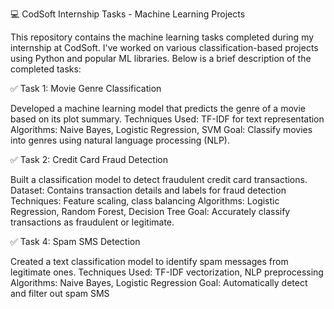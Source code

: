 💻 CodSoft Internship Tasks - Machine Learning Projects

This repository contains the machine learning tasks completed during my internship at CodSoft. I've worked on various classification-based projects using Python and popular ML libraries. Below is a brief description of the completed tasks:

✅ Task 1: Movie Genre Classification

Developed a machine learning model that predicts the genre of a movie based on its plot summary.
Techniques Used: TF-IDF for text representation
Algorithms: Naive Bayes, Logistic Regression, SVM
Goal: Classify movies into genres using natural language processing (NLP).


✅ Task 2: Credit Card Fraud Detection

Built a classification model to detect fraudulent credit card transactions.
Dataset: Contains transaction details and labels for fraud detection
Techniques: Feature scaling, class balancing
Algorithms: Logistic Regression, Random Forest, Decision Tree
Goal: Accurately classify transactions as fraudulent or legitimate.


✅ Task 4: Spam SMS Detection

Created a text classification model to identify spam messages from legitimate ones.
Techniques Used: TF-IDF vectorization, NLP preprocessing
Algorithms: Naive Bayes, Logistic Regression
Goal: Automatically detect and filter out spam SMS
